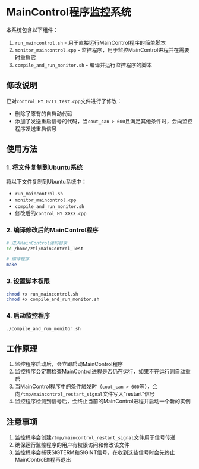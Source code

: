 # MainControl程序监控系统

本系统包含以下组件：

1. `run_maincontrol.sh` - 用于直接运行MainControl程序的简单脚本
2. `monitor_maincontrol.cpp` - 监控程序，用于监控MainControl进程并在需要时重启它
3. `compile_and_run_monitor.sh` - 编译并运行监控程序的脚本

## 修改说明

已对`control_HY_0711_test.cpp`文件进行了修改：

- 删除了原有的自启动代码
- 添加了发送重启信号的代码，当`cout_can > 600`且满足其他条件时，会向监控程序发送重启信号

## 使用方法

### 1. 将文件复制到Ubuntu系统

将以下文件复制到Ubuntu系统中：

- `run_maincontrol.sh`
- `monitor_maincontrol.cpp`
- `compile_and_run_monitor.sh`
- 修改后的`control_HY_XXXX.cpp`

### 2. 编译修改后的MainControl程序

```bash
# 进入MainControl源码目录
cd /home/ztl/mainControl_Test

# 编译程序
make
```

### 3. 设置脚本权限

```bash
chmod +x run_maincontrol.sh
chmod +x compile_and_run_monitor.sh
```

### 4. 启动监控程序

```bash
./compile_and_run_monitor.sh
```

## 工作原理

1. 监控程序启动后，会立即启动MainControl程序
2. 监控程序会定期检查MainControl进程是否仍在运行，如果不在运行则自动重启
3. 当MainControl程序中的条件触发时（`cout_can > 600`等），会向`/tmp/maincontrol_restart_signal`文件写入"restart"信号
4. 监控程序检测到信号后，会终止当前的MainControl进程并启动一个新的实例

## 注意事项

1. 监控程序会创建`/tmp/maincontrol_restart_signal`文件用于信号传递
2. 确保运行监控程序的用户有权限访问和修改该文件
3. 监控程序会捕获SIGTERM和SIGINT信号，在收到这些信号时会先终止MainControl进程再退出